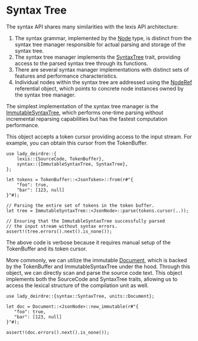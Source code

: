 <!------------------------------------------------------------------------------
  This file is part of "Lady Deirdre", a compiler front-end foundation
  technology.

  This work is proprietary software with source-available code.

  To copy, use, distribute, or contribute to this work, you must agree to
  the terms of the General License Agreement:

  https://github.com/Eliah-Lakhin/lady-deirdre/blob/master/EULA.md

  The agreement grants a Basic Commercial License, allowing you to use
  this work in non-commercial and limited commercial products with a total
  gross revenue cap. To remove this commercial limit for one of your
  products, you must acquire a Full Commercial License.

  If you contribute to the source code, documentation, or related materials,
  you must grant me an exclusive license to these contributions.
  Contributions are governed by the "Contributions" section of the General
  License Agreement.

  Copying the work in parts is strictly forbidden, except as permitted
  under the General License Agreement.

  If you do not or cannot agree to the terms of this Agreement,
  do not use this work.

  This work is provided "as is", without any warranties, express or implied,
  except where such disclaimers are legally invalid.

  Copyright (c) 2024 Ilya Lakhin (Илья Александрович Лахин).
  All rights reserved.
------------------------------------------------------------------------------->

# Syntax Tree

The syntax API shares many similarities with the lexis API architecture:

1. The syntax grammar, implemented by
   the [Node](https://docs.rs/lady-deirdre/2.0.1/lady_deirdre/syntax/trait.Node.html)
   type, is distinct from the syntax tree manager responsible for actual parsing
   and storage of the syntax tree.
2. The syntax tree manager implements
   the [SyntaxTree](https://docs.rs/lady-deirdre/2.0.1/lady_deirdre/syntax/trait.SyntaxTree.html)
   trait, providing access to the parsed syntax tree through its functions.
3. There are several syntax manager implementations with distinct sets of
   features and performance characteristics.
4. Individual nodes within the syntax tree are addressed using
   the [NodeRef](https://docs.rs/lady-deirdre/2.0.1/lady_deirdre/syntax/struct.NodeRef.html)
   referential object, which points to concrete node instances owned by the
   syntax tree manager.

The simplest implementation of the syntax tree manager is
the [ImmutableSyntaxTree](https://docs.rs/lady-deirdre/2.0.1/lady_deirdre/syntax/struct.ImmutableSyntaxTree.html),
which performs one-time parsing without incremental reparsing capabilities but
has the fastest computation performance.

This object accepts a token cursor providing access to the input stream. For
example, you can obtain this cursor from the TokenBuffer.

```rust,noplayground
use lady_deirdre::{
    lexis::{SourceCode, TokenBuffer},
    syntax::{ImmutableSyntaxTree, SyntaxTree},
};

let tokens = TokenBuffer::<JsonToken>::from(r#"{
    "foo": true,
    "bar": [123, null]
}"#);

// Parsing the entire set of tokens in the token buffer.
let tree = ImmutableSyntaxTree::<JsonNode>::parse(tokens.cursor(..));

// Ensuring that the ImmutableSyntaxTree successfully parsed
// the input stream without syntax errors.
assert!(tree.errors().next().is_none());
```

The above code is verbose because it requires manual setup of the TokenBuffer
and its token cursor.

More commonly, we can utilize the
immutable [Document](https://docs.rs/lady-deirdre/2.0.1/lady_deirdre/units/enum.Document.html),
which is backed by the TokenBuffer and ImmutableSyntaxTree under the hood.
Through this object, we can directly scan and parse the source code text. This
object implements both the SourceCode and SyntaxTree traits, allowing us to
access the lexical structure of the compilation unit as well.

```rust,noplayground
use lady_deirdre::{syntax::SyntaxTree, units::Document};

let doc = Document::<JsonNode>::new_immutable(r#"{
   "foo": true,
   "bar": [123, null]
}"#);

assert!(doc.errors().next().is_none());
```
